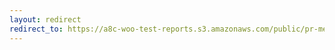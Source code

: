 ```yaml
---
layout: redirect
redirect_to: https://a8c-woo-test-reports.s3.amazonaws.com/public/pr-merge/38672/e2e/index.html
---
```

